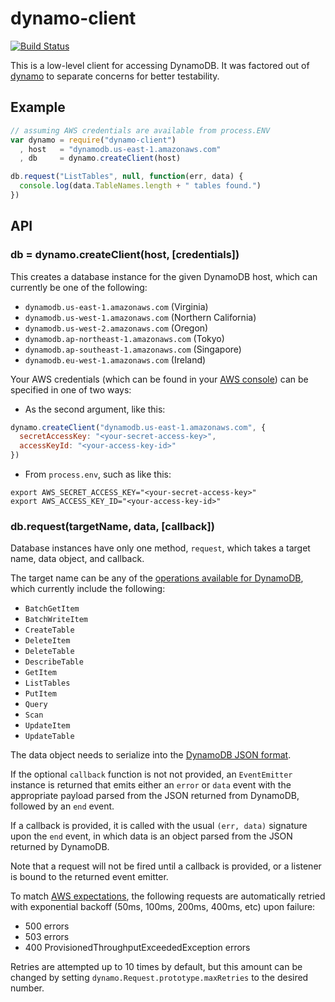 dynamo-client
=============

[![Build Status](https://secure.travis-ci.org/jed/dynamo-client.png?branch=master)](http://travis-ci.org/jed/dynamo-client)

This is a low-level client for accessing DynamoDB. It was factored out of [dynamo](http://github.com/jed/dynamo) to separate concerns for better testability.

Example
-------

```javascript
// assuming AWS credentials are available from process.ENV
var dynamo = require("dynamo-client")
  , host   = "dynamodb.us-east-1.amazonaws.com"
  , db     = dynamo.createClient(host)

db.request("ListTables", null, function(err, data) {
  console.log(data.TableNames.length + " tables found.")
})
```

API
---

### db = dynamo.createClient(host, [credentials])

This creates a database instance for the given DynamoDB host, which can currently be one of the following:

- `dynamodb.us-east-1.amazonaws.com` (Virginia)
- `dynamodb.us-west-1.amazonaws.com` (Northern California)
- `dynamodb.us-west-2.amazonaws.com` (Oregon)
- `dynamodb.ap-northeast-1.amazonaws.com` (Tokyo)
- `dynamodb.ap-southeast-1.amazonaws.com` (Singapore)
- `dynamodb.eu-west-1.amazonaws.com` (Ireland)

Your AWS credentials (which can be found in your [AWS console](https://portal.aws.amazon.com/gp/aws/securityCredentials)) can be specified in one of two ways:

- As the second argument, like this:

```javascript
dynamo.createClient("dynamodb.us-east-1.amazonaws.com", {
  secretAccessKey: "<your-secret-access-key>",
  accessKeyId: "<your-access-key-id>"
})
```

- From `process.env`, such as like this:

```
export AWS_SECRET_ACCESS_KEY="<your-secret-access-key>"
export AWS_ACCESS_KEY_ID="<your-access-key-id>"
```

### db.request(targetName, data, [callback])

Database instances have only one method, `request`, which takes a target name, data object, and callback.

The target name can be any of the [operations available for DynamoDB](http://docs.amazonwebservices.com/amazondynamodb/latest/developerguide/operationlist.html
), which currently include the following:

- `BatchGetItem`
- `BatchWriteItem`
- `CreateTable`
- `DeleteItem`
- `DeleteTable`
- `DescribeTable`
- `GetItem`
- `ListTables`
- `PutItem`
- `Query`
- `Scan`
- `UpdateItem`
- `UpdateTable`

The data object needs to serialize into the [DynamoDB JSON format](http://docs.amazonwebservices.com/amazondynamodb/latest/developerguide/DataFormat.html).

If the optional `callback` function is not not provided, an `EventEmitter` instance is returned that emits either an `error` or `data` event with the appropriate payload parsed from the JSON returned from DynamoDB, followed by an `end` event.

If a callback is provided, it is called with the usual `(err, data)` signature upon the `end` event, in which data is an object parsed from the JSON returned by DynamoDB.

Note that a request will not be fired until a callback is provided, or a listener is bound to the returned event emitter.

To match [AWS expectations](http://docs.amazonwebservices.com/amazondynamodb/latest/developerguide/ErrorHandling.html#APIRetries), the following requests are automatically retried with exponential backoff (50ms, 100ms, 200ms, 400ms, etc) upon failure:

- 500 errors
- 503 errors
- 400 ProvisionedThroughputExceededException errors

Retries are attempted up to 10 times by default, but this amount can be changed by setting `dynamo.Request.prototype.maxRetries` to the desired number.
